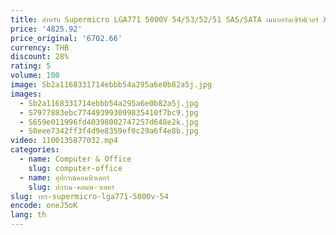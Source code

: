 ```yaml
---
title: สําหรับ Supermicro LGA771 5000V 54/53/52/51 SAS/SATA เมนบอร์ดเซิร์ฟเวอร์ X7DVL-3
price: '4825.92'
price_original: '6702.66'
currency: THB
discount: 28%
rating: 5
volume: 100
image: Sb2a1168331714ebbb54a295a6e0b82a5j.jpg
images:
  - Sb2a1168331714ebbb54a295a6e0b82a5j.jpg
  - S7977883ebc774493993099835410f7bc9.jpg
  - S659e011996fd40398002747257d648e2k.jpg
  - S0eee7342ff3f4d9e8359ef0c29a6f4e8b.jpg
video: 1100135877032.mp4
categories:
  - name: Computer & Office
    slug: computer-office
  - name: อุปกรณ์คอมพิวเตอร์
    slug: ปกรณ-คอมพ-วเตอร
slug: าหร-supermicro-lga771-5000v-54
encode: oneJ5oK
lang: th
---
```

  